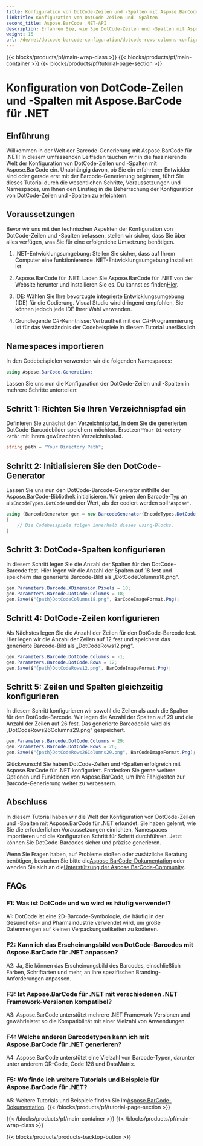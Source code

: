 ```yaml
---
title: Konfiguration von DotCode-Zeilen und -Spalten mit Aspose.BarCode für .NET
linktitle: Konfiguration von DotCode-Zeilen und -Spalten
second_title: Aspose.BarCode .NET-API
description: Erfahren Sie, wie Sie DotCode-Zeilen und -Spalten mit Aspose.BarCode für .NET konfigurieren. Generieren Sie mühelos präzise und anpassbare 2D-Barcodes.
weight: 15
url: /de/net/dotcode-barcode-configuration/dotcode-rows-columns-configuration/
---
```


{{< blocks/products/pf/main-wrap-class >}}
{{< blocks/products/pf/main-container >}}
{{< blocks/products/pf/tutorial-page-section >}}

# Konfiguration von DotCode-Zeilen und -Spalten mit Aspose.BarCode für .NET

## Einführung

Willkommen in der Welt der Barcode-Generierung mit Aspose.BarCode für .NET! In diesem umfassenden Leitfaden tauchen wir in die faszinierende Welt der Konfiguration von DotCode-Zeilen und -Spalten mit Aspose.BarCode ein. Unabhängig davon, ob Sie ein erfahrener Entwickler sind oder gerade erst mit der Barcode-Generierung beginnen, führt Sie dieses Tutorial durch die wesentlichen Schritte, Voraussetzungen und Namespaces, um Ihnen den Einstieg in die Beherrschung der Konfiguration von DotCode-Zeilen und -Spalten zu erleichtern.

## Voraussetzungen

Bevor wir uns mit den technischen Aspekten der Konfiguration von DotCode-Zeilen und -Spalten befassen, stellen wir sicher, dass Sie über alles verfügen, was Sie für eine erfolgreiche Umsetzung benötigen.

1. .NET-Entwicklungsumgebung: Stellen Sie sicher, dass auf Ihrem Computer eine funktionierende .NET-Entwicklungsumgebung installiert ist.

2.  Aspose.BarCode für .NET: Laden Sie Aspose.BarCode für .NET von der Website herunter und installieren Sie es. Du kannst es finden[Hier](https://releases.aspose.com/barcode/net/).

3. IDE: Wählen Sie Ihre bevorzugte integrierte Entwicklungsumgebung (IDE) für die Codierung. Visual Studio wird dringend empfohlen, Sie können jedoch jede IDE Ihrer Wahl verwenden.

4. Grundlegende C#-Kenntnisse: Vertrautheit mit der C#-Programmierung ist für das Verständnis der Codebeispiele in diesem Tutorial unerlässlich.

## Namespaces importieren

In den Codebeispielen verwenden wir die folgenden Namespaces:

```csharp
using Aspose.BarCode.Generation;
```

Lassen Sie uns nun die Konfiguration der DotCode-Zeilen und -Spalten in mehrere Schritte unterteilen:

## Schritt 1: Richten Sie Ihren Verzeichnispfad ein

 Definieren Sie zunächst den Verzeichnispfad, in dem Sie die generierten DotCode-Barcodebilder speichern möchten. Ersetzen`"Your Directory Path"` mit Ihrem gewünschten Verzeichnispfad.

```csharp
string path = "Your Directory Path";
```

## Schritt 2: Initialisieren Sie den DotCode-Generator

 Lassen Sie uns nun den DotCode-Barcode-Generator mithilfe der Aspose.BarCode-Bibliothek initialisieren. Wir geben den Barcode-Typ an als`EncodeTypes.DotCode` und der Wert, als der codiert werden soll`"Aspose"`.

```csharp
using (BarcodeGenerator gen = new BarcodeGenerator(EncodeTypes.DotCode, "Aspose"))
{
    // Die Codebeispiele folgen innerhalb dieses using-Blocks.
}
```

## Schritt 3: DotCode-Spalten konfigurieren

In diesem Schritt legen Sie die Anzahl der Spalten für den DotCode-Barcode fest. Hier legen wir die Anzahl der Spalten auf 18 fest und speichern das generierte Barcode-Bild als „DotCodeColumns18.png“.

```csharp
gen.Parameters.Barcode.XDimension.Pixels = 10;
gen.Parameters.Barcode.DotCode.Columns = 18;
gen.Save($"{path}DotCodeColumns18.png", BarCodeImageFormat.Png);
```

## Schritt 4: DotCode-Zeilen konfigurieren

Als Nächstes legen Sie die Anzahl der Zeilen für den DotCode-Barcode fest. Hier legen wir die Anzahl der Zeilen auf 12 fest und speichern das generierte Barcode-Bild als „DotCodeRows12.png“.

```csharp
gen.Parameters.Barcode.DotCode.Columns = -1;
gen.Parameters.Barcode.DotCode.Rows = 12;
gen.Save($"{path}DotCodeRows12.png", BarCodeImageFormat.Png);
```

## Schritt 5: Zeilen und Spalten gleichzeitig konfigurieren

In diesem Schritt konfigurieren wir sowohl die Zeilen als auch die Spalten für den DotCode-Barcode. Wir legen die Anzahl der Spalten auf 29 und die Anzahl der Zeilen auf 26 fest. Das generierte Barcodebild wird als „DotCodeRows26Columns29.png“ gespeichert.

```csharp
gen.Parameters.Barcode.DotCode.Columns = 29;
gen.Parameters.Barcode.DotCode.Rows = 26;
gen.Save($"{path}DotCodeRows26Columns29.png", BarCodeImageFormat.Png);
```

Glückwunsch! Sie haben DotCode-Zeilen und -Spalten erfolgreich mit Aspose.BarCode für .NET konfiguriert. Entdecken Sie gerne weitere Optionen und Funktionen von Aspose.BarCode, um Ihre Fähigkeiten zur Barcode-Generierung weiter zu verbessern.

## Abschluss

In diesem Tutorial haben wir die Welt der Konfiguration von DotCode-Zeilen und -Spalten mit Aspose.BarCode für .NET erkundet. Sie haben gelernt, wie Sie die erforderlichen Voraussetzungen einrichten, Namespaces importieren und die Konfiguration Schritt für Schritt durchführen. Jetzt können Sie DotCode-Barcodes sicher und präzise generieren.

 Wenn Sie Fragen haben, auf Probleme stoßen oder zusätzliche Beratung benötigen, besuchen Sie bitte die[Aspose.BarCode-Dokumentation](https://reference.aspose.com/barcode/net/) oder wenden Sie sich an die[Unterstützung der Aspose.BarCode-Community](https://forum.aspose.com/c/barcode/13).


## FAQs

### F1: Was ist DotCode und wo wird es häufig verwendet?

A1: DotCode ist eine 2D-Barcode-Symbologie, die häufig in der Gesundheits- und Pharmaindustrie verwendet wird, um große Datenmengen auf kleinen Verpackungsetiketten zu kodieren.

### F2: Kann ich das Erscheinungsbild von DotCode-Barcodes mit Aspose.BarCode für .NET anpassen?

A2: Ja, Sie können das Erscheinungsbild des Barcodes, einschließlich Farben, Schriftarten und mehr, an Ihre spezifischen Branding-Anforderungen anpassen.

### F3: Ist Aspose.BarCode für .NET mit verschiedenen .NET Framework-Versionen kompatibel?

A3: Aspose.BarCode unterstützt mehrere .NET Framework-Versionen und gewährleistet so die Kompatibilität mit einer Vielzahl von Anwendungen.

### F4: Welche anderen Barcodetypen kann ich mit Aspose.BarCode für .NET generieren?

A4: Aspose.BarCode unterstützt eine Vielzahl von Barcode-Typen, darunter unter anderem QR-Code, Code 128 und DataMatrix.

### F5: Wo finde ich weitere Tutorials und Beispiele für Aspose.BarCode für .NET?

 A5: Weitere Tutorials und Beispiele finden Sie im[Aspose.BarCode-Dokumentation](https://reference.aspose.com/barcode/net/).
{{< /blocks/products/pf/tutorial-page-section >}}

{{< /blocks/products/pf/main-container >}}
{{< /blocks/products/pf/main-wrap-class >}}

{{< blocks/products/products-backtop-button >}}
